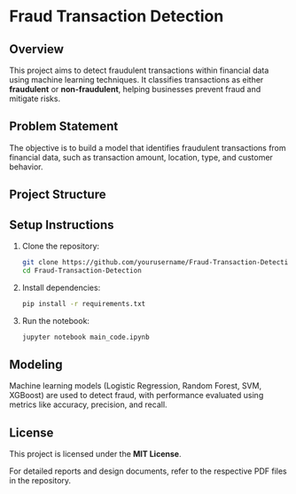# Fraud Transaction Detection

## Overview
This project aims to detect fraudulent transactions within financial data using machine learning techniques. It classifies transactions as either **fraudulent** or **non-fraudulent**, helping businesses prevent fraud and mitigate risks.

## Problem Statement
The objective is to build a model that identifies fraudulent transactions from financial data, such as transaction amount, location, type, and customer behavior.

## Project Structure

## Setup Instructions
1. Clone the repository:
    ```bash
    git clone https://github.com/yourusername/Fraud-Transaction-Detection.git
    cd Fraud-Transaction-Detection
    ```

2. Install dependencies:
    ```bash
    pip install -r requirements.txt
    ```

3. Run the notebook:
    ```bash
    jupyter notebook main_code.ipynb
    ```

## Modeling
Machine learning models (Logistic Regression, Random Forest, SVM, XGBoost) are used to detect fraud, with performance evaluated using metrics like accuracy, precision, and recall.

## License
This project is licensed under the **MIT License**.

For detailed reports and design documents, refer to the respective PDF files in the repository.
